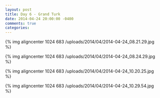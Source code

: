 ```yaml
---
layout: post
title: Day 6 - Grand Turk
date: 2014-04-24 20:00:00 -0400
comments: true
categories: 
---
```

{% img aligncenter 1024 683 /uploads/2014/04/2014-04-24_08.21.29.jpg %}

{% img aligncenter 1024 683 /uploads/2014/04/2014-04-24_08.24.29.jpg %}

{% img aligncenter 1024 683 /uploads/2014/04/2014-04-24_10.20.25.jpg %}

{% img aligncenter 1024 683 /uploads/2014/04/2014-04-24_10.29.54.jpg %}
